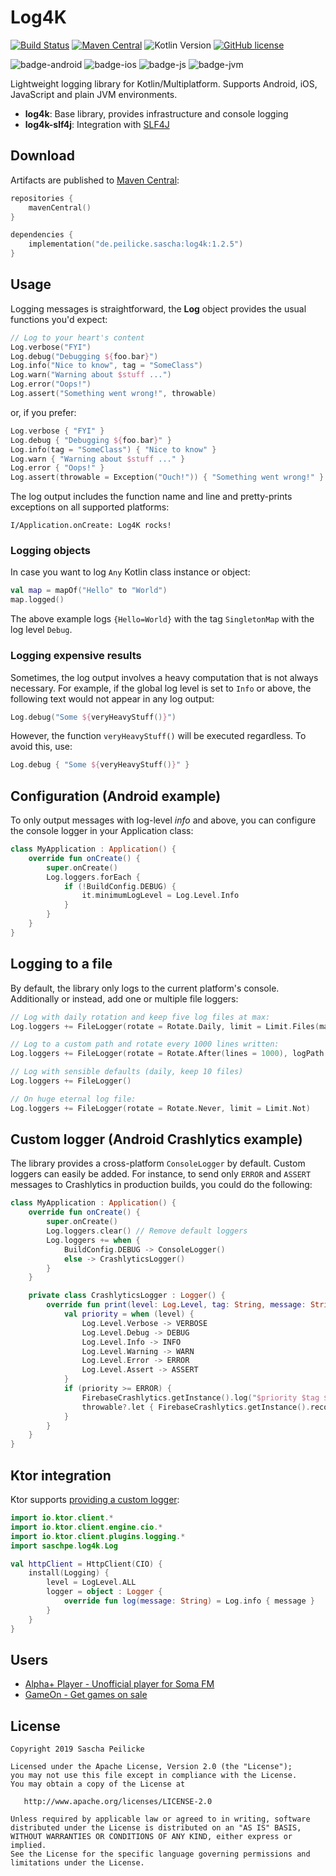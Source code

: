 # Log4K
[![Build Status](https://github.com/saschpe/log4k/workflows/Main%20CI/badge.svg)](https://github.com/saschpe/log4k/actions)
[![Maven Central](https://img.shields.io/maven-central/v/de.peilicke.sascha/log4k.svg?label=Maven%20Central)](https://search.maven.org/search?q=g:%22de.peilicke.sascha%22%20AND%20a:%22log4k%22)
![Kotlin Version](https://img.shields.io/badge/Kotlin-v1.9.10-purple?style=flat&logo=kotlin)
[![GitHub license](https://img.shields.io/badge/License-Apache%20License%202.0-blue.svg?style=flat)](https://www.apache.org/licenses/LICENSE-2.0)

![badge-android](http://img.shields.io/badge/Platform-Android-brightgreen.svg?style=flat)
![badge-ios](http://img.shields.io/badge/Platform-iOS-orange.svg?style=flat)
![badge-js](http://img.shields.io/badge/Platform-JS-yellow.svg?style=flat)
![badge-jvm](http://img.shields.io/badge/Platform-JVM-orange.svg?style=flat)

Lightweight logging library for Kotlin/Multiplatform. Supports Android, iOS, JavaScript and plain JVM environments.

- **log4k**: Base library, provides infrastructure and console logging
- **log4k-slf4j**: Integration with [SLF4J](https://www.slf4j.org)

## Download
Artifacts are published to [Maven Central][maven-central]:

```kotlin
repositories {
    mavenCentral()
}

dependencies {
    implementation("de.peilicke.sascha:log4k:1.2.5")
}
```

## Usage
Logging messages is straightforward, the **Log** object provides the usual functions you'd expect:

```kotlin
// Log to your heart's content
Log.verbose("FYI")
Log.debug("Debugging ${foo.bar}")
Log.info("Nice to know", tag = "SomeClass")
Log.warn("Warning about $stuff ...")
Log.error("Oops!")
Log.assert("Something went wrong!", throwable)
```

or, if you prefer:

```kotlin
Log.verbose { "FYI" }
Log.debug { "Debugging ${foo.bar}" }
Log.info(tag = "SomeClass") { "Nice to know" }
Log.warn { "Warning about $stuff ..." }
Log.error { "Oops!" }
Log.assert(throwable = Exception("Ouch!")) { "Something went wrong!" }
```

The log output includes the function name and line and pretty-prints exceptions on all supported platforms:

    I/Application.onCreate: Log4K rocks!

### Logging objects
In case you want to log `Any` Kotlin class instance or object:

```kotlin
val map = mapOf("Hello" to "World")
map.logged()
```

The above example logs `{Hello=World}` with the tag `SingletonMap` with the log level `Debug`.

### Logging expensive results
Sometimes, the log output involves a heavy computation that is not always necessary. For example, if the global log
level is set to `Info` or above, the following text would not appear in any log output:

```kotlin
Log.debug("Some ${veryHeavyStuff()}")
```

However, the function `veryHeavyStuff()` will be executed regardless. To avoid this, use:

```kotlin
Log.debug { "Some ${veryHeavyStuff()}" }
```

## Configuration (Android example)
To only output messages with log-level *info* and above, you can configure the console logger in your Application class:

```kotlin
class MyApplication : Application() {
    override fun onCreate() {
        super.onCreate()
        Log.loggers.forEach {
            if (!BuildConfig.DEBUG) {
                it.minimumLogLevel = Log.Level.Info
            }
        }
    }
}
```

## Logging to a file

By default, the library only logs to the current platform's console.
Additionally or instead, add one or multiple file loggers:

```kotlin
// Log with daily rotation and keep five log files at max:
Log.loggers += FileLogger(rotate = Rotate.Daily, limit = Limit.Files(max = 5))

// Log to a custom path and rotate every 1000 lines written:
Log.loggers += FileLogger(rotate = Rotate.After(lines = 1000), logPath = "myLogPath")

// Log with sensible defaults (daily, keep 10 files)
Log.loggers += FileLogger()

// On huge eternal log file:
Log.loggers += FileLogger(rotate = Rotate.Never, limit = Limit.Not)
```

## Custom logger (Android Crashlytics example)
The library provides a cross-platform `ConsoleLogger` by default. Custom loggers can easily be added. For instance, to
send only `ERROR` and `ASSERT` messages to Crashlytics in production builds, you could do the following:

```kotlin
class MyApplication : Application() {
    override fun onCreate() {
        super.onCreate()
        Log.loggers.clear() // Remove default loggers
        Log.loggers += when {
            BuildConfig.DEBUG -> ConsoleLogger()
            else -> CrashlyticsLogger()
        }
    }

    private class CrashlyticsLogger : Logger() {
        override fun print(level: Log.Level, tag: String, message: String?, throwable: Throwable?) {
            val priority = when (level) {
                Log.Level.Verbose -> VERBOSE
                Log.Level.Debug -> DEBUG
                Log.Level.Info -> INFO
                Log.Level.Warning -> WARN
                Log.Level.Error -> ERROR
                Log.Level.Assert -> ASSERT
            }
            if (priority >= ERROR) {
                FirebaseCrashlytics.getInstance().log("$priority $tag $message")
                throwable?.let { FirebaseCrashlytics.getInstance().recordException(it) }
            }
        }
    }
}
```

## Ktor integration

Ktor supports [providing a custom logger][ktor-logging]:

```kotlin
import io.ktor.client.*
import io.ktor.client.engine.cio.*
import io.ktor.client.plugins.logging.*
import saschpe.log4k.Log

val httpClient = HttpClient(CIO) {
    install(Logging) {
        level = LogLevel.ALL
        logger = object : Logger {
            override fun log(message: String) = Log.info { message }
        }
    }
}
```

## Users

- [Alpha+ Player - Unofficial player for Soma FM](https://play.google.com/store/apps/details?id=saschpe.alphaplus)
- [GameOn - Get games on sale](https://play.google.com/store/apps/details?id=saschpe.gameon)

## License

    Copyright 2019 Sascha Peilicke

    Licensed under the Apache License, Version 2.0 (the "License");
    you may not use this file except in compliance with the License.
    You may obtain a copy of the License at

       http://www.apache.org/licenses/LICENSE-2.0

    Unless required by applicable law or agreed to in writing, software
    distributed under the License is distributed on an "AS IS" BASIS,
    WITHOUT WARRANTIES OR CONDITIONS OF ANY KIND, either express or implied.
    See the License for the specific language governing permissions and
    limitations under the License.

[ktor-logging]: https://ktor.io/docs/client-logging.html#custom_logger

[maven-central]: https://search.maven.org/artifact/de.peilicke.sascha/android-customtabs
